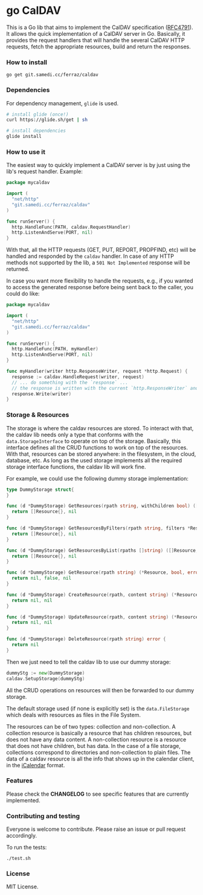 # go CalDAV

This is a Go lib that aims to implement the CalDAV specification ([RFC4791]). It allows the quick implementation of a CalDAV server in Go. Basically, it provides the request handlers that will handle the several CalDAV HTTP requests, fetch the appropriate resources, build and return the responses.

### How to install

```
go get git.samedi.cc/ferraz/caldav
```

### Dependencies

For dependency management, `glide` is used.

```bash
# install glide (once!)
curl https://glide.sh/get | sh

# install dependencies
glide install
```

### How to use it

The easiest way to quickly implement a CalDAV server is by just using the lib's request handler. Example:

```go
package mycaldav

import (
  "net/http"
  "git.samedi.cc/ferraz/caldav"
)

func runServer() {
  http.HandleFunc(PATH, caldav.RequestHandler)
  http.ListenAndServe(PORT, nil)
}
```

With that, all the HTTP requests (GET, PUT, REPORT, PROPFIND, etc) will be handled and responded by the `caldav` handler. In case of any HTTP methods not supported by the lib, a `501 Not Implemented` response will be returned.

In case you want more flexibility to handle the requests, e.g., if you wanted to access the generated response before being sent back to the caller, you could do like:

```go
package mycaldav

import (
  "net/http"
  "git.samedi.cc/ferraz/caldav"
)

func runServer() {
  http.HandleFunc(PATH, myHandler)
  http.ListenAndServe(PORT, nil)
}

func myHandler(writer http.ResponseWriter, request *http.Request) {
  response := caldav.HandleRequest(writer, request)
  // ... do something with the `response` ...
  // the response is written with the current `http.ResponseWriter` and ready to be sent back
  response.Write(writer)
}
```

### Storage & Resources

The storage is where the caldav resources are stored. To interact with that, the caldav lib needs only a type that conforms with the  `data.StorageInterface` to operate on top of the storage. Basically, this interface defines all the CRUD functions to work on top of the resources. With that, resources can be stored anywhere: in the filesystem, in the cloud, database, etc. As long as the used storage implements all the required storage interface functions, the caldav lib will work fine.

For example, we could use the following dummy storage implementation:

```go
type DummyStorage struct{
}

func (d *DummyStorage) GetResources(rpath string, withChildren bool) ([]Resource, error) {
  return []Resource{}, nil
}

func (d *DummyStorage) GetResourcesByFilters(rpath string, filters *ResourceFilter) ([]Resource, error) {
  return []Resource{}, nil
}

func (d *DummyStorage) GetResourcesByList(rpaths []string) ([]Resource, error) {
  return []Resource{}, nil
}

func (d *DummyStorage) GetResource(rpath string) (*Resource, bool, error) {
  return nil, false, nil
}

func (d *DummyStorage) CreateResource(rpath, content string) (*Resource, error) {
  return nil, nil
}

func (d *DummyStorage) UpdateResource(rpath, content string) (*Resource, error) {
  return nil, nil
}

func (d *DummyStorage) DeleteResource(rpath string) error {
  return nil
}
```

Then we just need to tell the caldav lib to use our dummy storage:

```go
dummyStg := new(DummyStorage)
caldav.SetupStorage(dummyStg)
```

All the CRUD operations on resources will then be forwarded to our dummy storage.

The default storage used (if none is explicitly set) is the `data.FileStorage` which deals with resources as files in the File System.

The resources can be of two types: collection and non-collection. A collection resource is basically a resource that has children resources, but does not have any data content. A non-collection resource is a resource that does not have children, but has data. In the case of a file storage, collections correspond to directories and non-collection to plain files. The data of a caldav resource is all the info that shows up in the calendar client, in the [iCalendar](https://en.wikipedia.org/wiki/ICalendar) format.

### Features

Please check the **CHANGELOG** to see specific features that are currently implemented.

### Contributing and testing

Everyone is welcome to contribute. Please raise an issue or pull request accordingly.

To run the tests:

```
./test.sh
```

### License

MIT License.

[RFC4791]: https://tools.ietf.org/html/rfc4791

